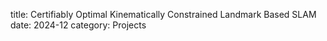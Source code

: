 title: Certifiably Optimal Kinematically Constrained Landmark Based SLAM
date: 2024-12
category: Projects
